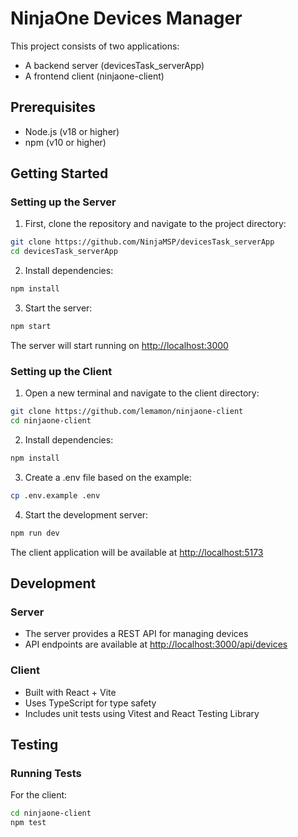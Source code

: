 # NinjaOne Devices Manager

This project consists of two applications:

- A backend server (devicesTask_serverApp)
- A frontend client (ninjaone-client)

## Prerequisites

- Node.js (v18 or higher)
- npm (v10 or higher)

## Getting Started

### Setting up the Server

1. First, clone the repository and navigate to the project directory:

```bash
git clone https://github.com/NinjaMSP/devicesTask_serverApp
cd devicesTask_serverApp
```

2. Install dependencies:

```bash
npm install
```

3. Start the server:

```bash
npm start
```

The server will start running on <http://localhost:3000>

### Setting up the Client

1. Open a new terminal and navigate to the client directory:

```bash
git clone https://github.com/lemamon/ninjaone-client
cd ninjaone-client
```

2. Install dependencies:

```bash
npm install
```

3. Create a .env file based on the example:

```bash
cp .env.example .env
```

4. Start the development server:

```bash
npm run dev
```

The client application will be available at <http://localhost:5173>

## Development

### Server

- The server provides a REST API for managing devices
- API endpoints are available at <http://localhost:3000/api/devices>

### Client

- Built with React + Vite
- Uses TypeScript for type safety
- Includes unit tests using Vitest and React Testing Library

## Testing

### Running Tests

For the client:

```bash
cd ninjaone-client
npm test
```
